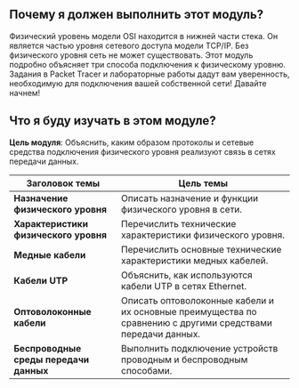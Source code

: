 <!-- verified: agorbachev 03.05.2022 -->

<!-- 4.0.1 -->
##  Почему я должен выполнить этот модуль?

Физический уровень модели OSI находится в нижней части стека. Он является частью уровня сетевого доступа модели TCP/IP. Без физического уровня сеть не может существовать. Этот модуль подробно объясняет три способа подключения к физическому уровню. Задания в Packet Tracer и лабораторные работы дадут вам уверенность, необходимую для подключения вашей собственной сети! Давайте начнем!

<!-- 4.0.2 -->
##  Что я буду изучать в этом модуле?

**Цель модуля**: Объяснить, каким образом протоколы и сетевые средства подключения физического уровня реализуют связь в сетях передачи данных.

| **Заголовок темы** | **Цель темы** |
| --- | --- |
| **Назначение физического уровня** | Описать назначение и функции физического уровня в сети. |
| **Характеристики физического уровня** | Перечислить технические характеристики физического уровня. |
| **Медные кабели** | Перечислить основные технические характеристики медных кабелей. |
| **Кабели UTP** | Объяснить, как используются кабели UTP в сетях Ethernet. |
| **Оптоволоконные кабели** | Описать оптоволоконные кабели и их основные преимущества по сравнению с другими средствами передачи данных. |
| **Беспроводные среды передачи данных** | Выполнить подключение устройств проводным и беспроводным способами. |



